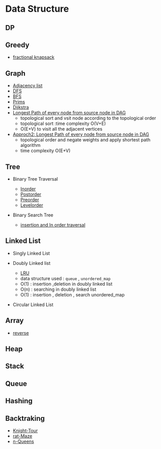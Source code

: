 # Data Structure

## DP

## Greedy

- [fractional knapsack](9.greedy/fracttional_knapSack.cpp)

## Graph

- [Adjacency list](4.graph/adj_list.cpp)
- [DFS](4.graph/DFS.cpp)
- [BFS](4.graph/BFS.cpp)
- [Prims](4.graph/prims.cpp)
- [Dijkstra](4.graph/dijkstra.cpp)
- [Longest Path of every node from source node in DAG](4.graph/longest_path_DAG.cpp)
   - topological sort and vsit node according to the topological order
   - topological sort :time complexity O(V+E)
   - O(E+V) to visit all the adjacent vertices 
- [Approch2: Longest Path of every node from source node in DAG](4.graph/longest_path_DAG-method2.cpp)
   - topological order and negate weights and apply shortest path algorithm
   - time complexity O(E+V)

## Tree

- Binary Tree Traversal
   - [Inorder](5.tree/BT_inorder.cpp)
   - [Postorder](5.tree/BT_levelorder.cpp)
   - [Preorder](5.tree/BT_preorder.cpp)
   - [Levelorder](5.tree/BT_levelorder.cpp)

- Binary Search Tree
   - [insertion and In order traversal](5.tree/BST.cpp)

## Linked List 

- Singly Linked List

- Doubly Linked list
   - [LRU](6.linkedList/doublyList/LRU_hash.cpp)
   - data structure used : `queue` , `unordered_map`
   - O(1) : insertion ,deletion in doubly linked list
   - O(n) : searching in doubly linked list
   - O(1) : insertion , deletion , search unordered_map 

- Circular Linked List

## Array

- [reverse](1.Interger%20array/reversearray.cpp)

## Heap

## Stack

## Queue

## Hashing

## Backtraking

-  [Knight-Tour](./10.backtracking/1_knightTourProblem.cpp)
-  [rat-Maze](./10.backtracking/2_ratMaze.cpp)
-  [n-Queens](./10.backtracking/3_nQueens.cpp)


